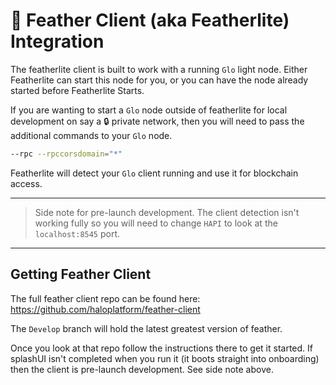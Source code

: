 # :cake: Feather Client (aka Featherlite) Integration

The featherlite client is built to work with a running `Glo` light node. Either Featherlite can start this node for you, or you can have the node already started before Featherlite Starts.

If you are wanting to start a `Glo` node outside of featherlite for local development on say a :lock: private network, then you will need to pass the additional commands to your `Glo` node. 

```bash
--rpc --rpccorsdomain="*"
```

Featherlite will detect your `Glo` client running and use it for blockchain access. 

----
> Side note for pre-launch development. The client detection isn't working fully so you will need to change `HAPI` to look at the `localhost:8545` port.

---

## Getting Feather Client

The full feather client repo can be found here: https://github.com/haloplatform/feather-client

The `Develop` branch will hold the latest greatest version of feather. 

Once you look at that repo follow the instructions there to get it started. If splashUI isn't completed when you run it (it boots straight into onboarding) then the client is pre-launch development. See side note above.
